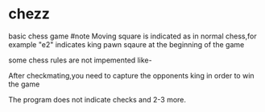 # chezz
basic chess game
#note
Moving square is indicated as in normal chess,for example "e2" indicates king pawn sqaure at the beginning of the game

  some chess rules are not impemented like-

After checkmating,you need to capture the opponents king in order to win the game

The program does not indicate checks and 2-3 more.
